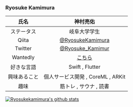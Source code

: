 ### Ryosuke Kamimura 


| 氏名 | 神村亮佑 |
| :---: | :---: |
| ステータス | 岐阜大学学生 |
| Qiita | [@RyosukeKamimura](https://qiita.com/RyosukeKamimura) |
| Twitter | [@Ryosuke_Kamimur](https://twitter.com/Ryosuke_Kamimur) | 
| Wantedly | [こちら](https://www.wantedly.com/users/136148550) |
| 好きな言語 | Swift , Flutter |
| 興味あること | 個人サービス開発 , CoreML , ARKit |
| 趣味 | 筋トレ , サウナ , 読書 |


[![Ryosukekamimura's github stats](https://github-readme-stats.vercel.app/api?username=Ryosukekamimura&count_private=true&show_icons=true&theme=dracula)](https://github.com/anuraghazra/github-readme-stats)
